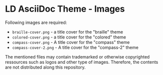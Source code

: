 # LD AsciiDoc Theme - Images

Following images are required:

* `braille-cover.png` - a title cover for the "braille" theme
* `colored-cover.png` - a title cover for the "colored" theme
* `compass-cover.png` - A title cover for the "compass" theme
* `compass-cover-2.png` - A title cover for the "compass-2" theme

The mentioned files may contain trademarked or otherwise copyrighted ressources such as logos and other type of images.
Therefore, the contents are not distributed along this repository.